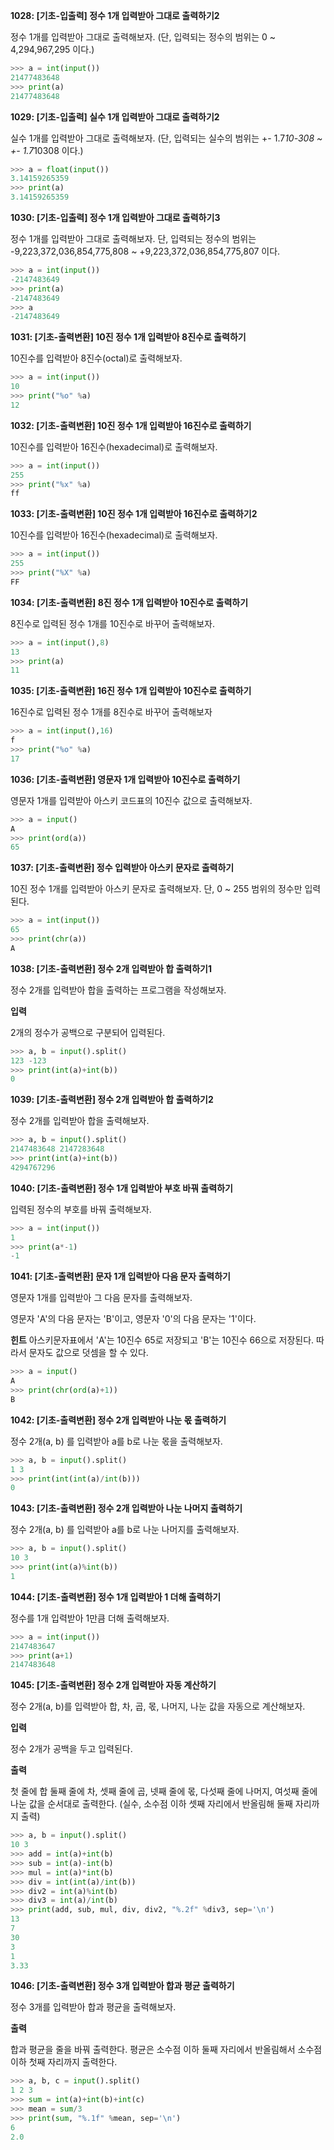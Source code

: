 **1028: [기초-입출력] 정수 1개 입력받아 그대로 출력하기2**

정수 1개를 입력받아 그대로 출력해보자.
 (단, 입력되는 정수의 범위는 0 ~ 4,294,967,295 이다.)

```PYTHON
>>> a = int(input())
21477483648
>>> print(a)
21477483648
```



**1029: [기초-입출력] 실수 1개 입력받아 그대로 출력하기2**

실수 1개를 입력받아 그대로 출력해보자.
 (단, 입력되는 실수의 범위는 +- 1.7*10-308 ~ +- 1.7*10308 이다.)

```python
>>> a = float(input())
3.14159265359
>>> print(a)
3.14159265359
```



**1030: [기초-입출력] 정수 1개 입력받아 그대로 출력하기3**

정수 1개를 입력받아 그대로 출력해보자.
단, 입력되는 정수의 범위는
-9,223,372,036,854,775,808 ~ +9,223,372,036,854,775,807 이다.

```python
>>> a = int(input())
-2147483649
>>> print(a)
-2147483649
>>> a
-2147483649
```



**1031: [기초-출력변환] 10진 정수 1개 입력받아 8진수로 출력하기**

10진수를 입력받아 8진수(octal)로 출력해보자.

```python
>>> a = int(input())
10
>>> print("%o" %a)
12
```



**1032: [기초-출력변환] 10진 정수 1개 입력받아 16진수로 출력하기**

10진수를 입력받아 16진수(hexadecimal)로 출력해보자.

```python
>>> a = int(input())
255
>>> print("%x" %a)
ff
```



**1033: [기초-출력변환] 10진 정수 1개 입력받아 16진수로 출력하기2**

10진수를 입력받아 16진수(hexadecimal)로 출력해보자.

```PYTHON
>>> a = int(input())
255
>>> print("%X" %a)
FF
```



**1034: [기초-출력변환] 8진 정수 1개 입력받아 10진수로 출력하기**

8진수로 입력된 정수 1개를 10진수로 바꾸어 출력해보자.

```python
>>> a = int(input(),8)
13
>>> print(a)
11
```



**1035: [기초-출력변환] 16진 정수 1개 입력받아 10진수로 출력하기**

16진수로 입력된 정수 1개를 8진수로 바꾸어 출력해보자

```python
>>> a = int(input(),16)
f
>>> print("%o" %a)
17
```



**1036: [기초-출력변환] 영문자 1개 입력받아 10진수로 출력하기**

영문자 1개를 입력받아 아스키 코드표의 10진수 값으로 출력해보자.

```python
>>> a = input()
A
>>> print(ord(a))
65
```



**1037: [기초-출력변환] 정수 입력받아 아스키 문자로 출력하기**

10진 정수 1개를 입력받아 아스키 문자로 출력해보자.
단, 0 ~ 255 범위의 정수만 입력된다. 

```python
>>> a = int(input())
65
>>> print(chr(a))
A
```



**1038: [기초-출력변환] 정수 2개 입력받아 합 출력하기1**

정수 2개를 입력받아 합을 출력하는 프로그램을 작성해보자.

**입력**

2개의 정수가 공백으로 구분되어 입력된다.

```python
>>> a, b = input().split()
123 -123
>>> print(int(a)+int(b))
0
```



**1039: [기초-출력변환] 정수 2개 입력받아 합 출력하기2**

정수 2개를 입력받아 합을 출력해보자.

```python
>>> a, b = input().split()
2147483648 2147283648
>>> print(int(a)+int(b))
4294767296
```



**1040: [기초-출력변환] 정수 1개 입력받아 부호 바꿔 출력하기**

입력된 정수의 부호를 바꿔 출력해보자.

```python
>>> a = int(input())
1
>>> print(a*-1)
-1
```



**1041: [기초-출력변환] 문자 1개 입력받아 다음 문자 출력하기**

영문자 1개를 입력받아 그 다음 문자를 출력해보자.

영문자 'A'의 다음 문자는 'B'이고, 영문자 '0'의 다음 문자는 '1'이다.

**힌트**
아스키문자표에서 'A'는 10진수 65로 저장되고 'B'는 10진수 66으로 저장된다.
따라서 문자도 값으로 덧셈을 할 수 있다. 

```python
>>> a = input()
A
>>> print(chr(ord(a)+1))
B
```



**1042: [기초-출력변환] 정수 2개 입력받아 나눈 몫 출력하기**

정수 2개(a, b) 를 입력받아 a를 b로 나눈 몫을 출력해보자.

```python
>>> a, b = input().split()
1 3
>>> print(int(int(a)/int(b)))
0
```



**1043: [기초-출력변환] 정수 2개 입력받아 나눈 나머지 출력하기**

정수 2개(a, b) 를 입력받아 a를 b로 나눈 나머지를 출력해보자.

```python
>>> a, b = input().split()
10 3
>>> print(int(a)%int(b))
1
```



**1044: [기초-출력변환] 정수 1개 입력받아 1 더해 출력하기**

정수를 1개 입력받아 1만큼 더해 출력해보자.

```python
>>> a = int(input())
2147483647
>>> print(a+1)
2147483648
```



**1045: [기초-출력변환] 정수 2개 입력받아 자동 계산하기**

정수 2개(a, b)를 입력받아 합, 차, 곱, 몫, 나머지, 나눈 값을 자동으로 계산해보자.

**입력**

정수 2개가 공백을 두고 입력된다. 

**출력**

첫 줄에 합
 둘째 줄에 차,
셋째 줄에 곱,
넷째 줄에 몫,
다섯째 줄에 나머지,
여섯째 줄에 나눈 값을 순서대로 출력한다.
(실수, 소수점 이하 셋째 자리에서 반올림해 둘째 자리까지 출력) 

```python
>>> a, b = input().split()
10 3
>>> add = int(a)+int(b)
>>> sub = int(a)-int(b)
>>> mul = int(a)*int(b)
>>> div = int(int(a)/int(b))
>>> div2 = int(a)%int(b)
>>> div3 = int(a)/int(b)
>>> print(add, sub, mul, div, div2, "%.2f" %div3, sep='\n')
13
7
30
3
1
3.33
```



**1046: [기초-출력변환] 정수 3개 입력받아 합과 평균 출력하기**

정수 3개를 입력받아 합과 평균을 출력해보자.

**출력**

합과 평균을 줄을 바꿔 출력한다.
평균은 소수점 이하 둘째 자리에서 반올림해서 소수점 이하 첫째 자리까지 출력한다. 

```python
>>> a, b, c = input().split()
1 2 3
>>> sum = int(a)+int(b)+int(c)
>>> mean = sum/3
>>> print(sum, "%.1f" %mean, sep='\n')
6
2.0
```